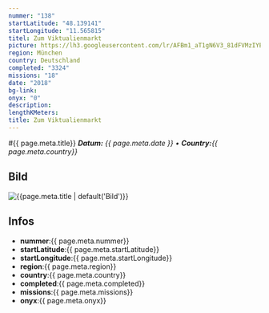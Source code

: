 ```yaml
---
nummer: "138"
startLatitude: "48.139141"
startLongitude: "11.565815"
titel: Zum Viktualienmarkt
picture: https://lh3.googleusercontent.com/lr/AFBm1_aT1gN6V3_81dFVMzIYEeaY1xT7b-N5cljeVL2J7DLAC1OC6Q23z2qGtPJELgzFUZsO5ewT3HTEVwLG3K4l_JF6V5GoEUKGXsa0jQSrF0sDSTdS7yGHjfazIOemeTex5N50waCfKUinPa_dzJXFP5m4hY_dkfspr8eITNksVQY_WFioFBUztzDX3FpgYtD3fyqSDKahLMvVfGuCyU3lcB8XdfO8kBsrXe9R-3Xrumrp9gclI7-tugDPMTnkMzIZ_O-pU3zW3kBUUQMOEeRjcjeXqhruoAa_v2TFt4WooXXRdg2AylyRBylYvAmLK8TDn4vO22wBzDbHE2M-Tk8HgPP7DoobmLfdPiDweMHdnctczk_QTxkvJ-i8rv6TR4WEvaYT9Qfs8cHqyXjOzHOQNrBrcqkMwRmLB3dEnGEGmwbnwclBVoUW2bgTyVBC7AIEy9APhdLj7AaPM7ZUs4ktja3OsQ_pRAuZzTnBvXRxFhRo0luK4u_ibGsq4i-8NsnVLddEZ_MSADGe1JJBLhCjPKXsynMUIs9aUnj4FcIaptgX7IB6hI_kyRa5llHsFc3BEFI1EtUNTKWSVcu5IL9e1rHj5D7ap8d6U4vTCk-bDQQG0Vm0dsXWHZommMeQyqhg2vJLm-ttH9nuiiIDYtzdh5XH47aifoMK4Xw-aNRhkNCEAQq7OHWzbKpBwfclk3QAs0F6DbCi_Ce0ThGtGBeyBGriF0mIi17B2pYhtrg3TbifCiGHSagfLv-lVeFp9e6zXY0Ea9sAawfigQQzQ_HJIkleu5bVkiiL6NrBS_9f-n4xBWnYs4TnDkbM272rZwdutg2ExMtBkAblDBO_vdt7PzILEw_Ps0I
region: München
country: Deutschland
completed: "3324"
missions: "18"
date: "2018"
bg-link: 
onyx: "0"
description: 
lengthKMeters: 
title: Zum Viktualienmarkt
---
```


#{{ page.meta.title}}
_**Datum:** {{ page.meta.date }} • **Country:**{{ page.meta.country}}_

## Bild
![{{page.meta.title | default('Bild')}}]({{page.meta.picture}})

## Infos
- **nummer**:{{ page.meta.nummer}}
- **startLatitude**:{{ page.meta.startLatitude}}
- **startLongitude**:{{ page.meta.startLongitude}}
- **region**:{{ page.meta.region}}
- **country**:{{ page.meta.country}}
- **completed**:{{ page.meta.completed}}
- **missions**:{{ page.meta.missions}}
- **onyx**:{{ page.meta.onyx}}

